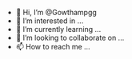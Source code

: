 - 👋 Hi, I’m @Gowthampgg
- 👀 I’m interested in ...
- 🌱 I’m currently learning ...
- 💞️ I’m looking to collaborate on ...
- 📫 How to reach me ...

<!---
Gowthampgg/Gowthampgg is a ✨ special ✨ repository because its `README.md` (this file) appears on your GitHub profile.
You can click the Preview link to take a look at your changes.
--->

